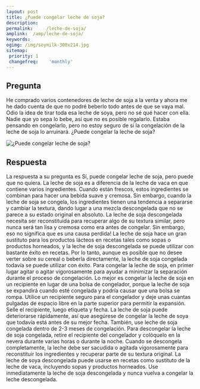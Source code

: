 ```yaml
---
layout: post
title: ¿Puede congelar leche de soja?  
description: 
permalink:     /leche-de-soja/
amplink:  /amp/leche-de-soja/
keywords: 
ogimg: /img/soymilk-300x214.jpg
sitemap:
 priority: 1
 changefreq:    'monthly'
---
```




## Pregunta

He comprado varios contenedores de leche de soja a la venta y ahora me he dado cuenta de que no podré beberlo todo antes de que se vaya mal. Odio la idea de tirar toda esa leche de soya, pero no sé qué hacer con ella. Nadie que yo sepa lo bebe, así que no es posible regalarlo. Estaba pensando en congelarlo, pero no estoy seguro de si la congelación de la leche de soja lo arruinará. ¿Puede congelar la leche de soja?


![¿Puede congelar leche de soja?](https://sepuedecongelar.com/img/soymilk-300x214.jpg "¿Puede congelar leche de soja?" )


## Respuesta

La respuesta a su pregunta es Sí, puede congelar leche de soja, pero puede que no quiera. La leche de soja es a diferencia de la leche de vaca en que contiene varios ingredientes. Cuando están frescos, estos ingredientes se combinan para hacer una bebida suave y cremosa. Sin embargo, cuando la leche de soja se congela, los ingredientes tienen una tendencia a separarse y cambiar la textura, dando lugar a una mezcla descongelada que no se parece a su estado original en absoluto. La leche de soja descongelada necesita ser reconstituida para recuperar algo de su textura similar, pero nunca será tan lisa y cremosa como era antes de congelar.
Sin embargo, eso no significa que es una causa perdida! La leche de soja hace un gran sustituto para los productos lácteos en recetas tales como sopas o productos horneados, y la leche de soja descongelada se puede utilizar con bastante éxito en recetas. Por lo tanto, aunque es posible que no desee verter sobre su cereal o beberla directamente, la leche de soja congelada todavía se puede utilizar con éxito.
Para congelar la leche de soja, en primer lugar agitar o agitar vigorosamente para ayudar a minimizar la separación durante el proceso de congelación. Lo mejor es congelar la leche de soja en un recipiente en lugar de una bolsa de congelador, porque la leche de soja se expandirá cuando esté congelada y podría causar que una bolsa se rompa. Utilice un recipiente seguro para el congelador y deje unas cuantas pulgadas de espacio libre en la parte superior para permitir la expansión. Selle el recipiente, luego etiqueta y fecha.
La leche de soja puede deteriorarse rápidamente, así que asegúrese de congelar la leche de soya que todavía está antes de su mejor fecha. También, use leche de soja congelada dentro de 2-3 meses de congelación. Para descongelar la leche de soja congelada, retire el recipiente del congelador y colóquelo en la nevera durante varias horas o durante la noche.
Cuando se descongela completamente, la leche debe ser sacudida o agitada vigorosamente para reconstituir los ingredientes y recuperar parte de su textura original. La leche de soya descongelada puede usarse en recetas como sustituto de la leche de vaca, incluyendo sopas y productos horneados. Use inmediatamente la leche de soja descongelada y nunca vuelva a congelar la leche descongelada.
